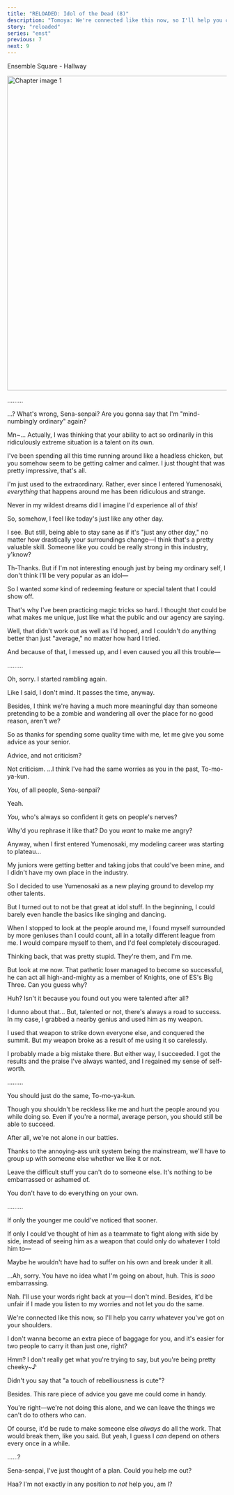 ```yaml
---
title: "RELOADED: Idol of the Dead (8)"
description: "Tomoya: We're connected like this now, so I'll help you carry whatever you've got on your shoulders."
story: "reloaded"
series: "enst"
previous: 7
next: 9
---
```


<Season s="Summer"/>

<Location>Ensemble Square - Hallway</Location>

<Image src="/img/tl/reloaded/8/1.jpg" alt="Chapter image 1" layout="responsive" width="1560" height="720" quality="100" />

<Bubble character="Izumi">

.........

</Bubble>

<Bubble character="Tomoya">

...? What's wrong, Sena-senpai? Are you gonna say that I'm "mind-numbingly ordinary" again?

</Bubble>

<Bubble character="Izumi">

Mn\~... Actually, I was thinking that your ability to act so ordinarily in this ridiculously extreme situation is a talent on its own.

I've been spending all this time running around like a headless chicken, but you somehow seem to be getting calmer and calmer. I just thought that was pretty impressive, that's all.

</Bubble>

<Bubble character="Tomoya">

I'm just used to the extraordinary. Rather, ever since I entered Yumenosaki, _everything_ that happens around me has been ridiculous and strange.

Never in my wildest dreams did I imagine I'd experience all of _this!_

So, somehow, I feel like today's just like any other day.

</Bubble>

<Bubble character="Izumi">

I see. But still, being able to stay sane as if it's "just any other day," no matter how drastically your surroundings change—I think that's a pretty valuable skill. Someone like you could be really strong in this industry, y'know?

</Bubble>

<Bubble character="Tomoya">

Th-Thanks. But if I'm not interesting enough just by being my ordinary self, I don't think I'll be very popular as an idol—

So I wanted _some_ kind of redeeming feature or special talent that I could show off.

That's why I've been practicing magic tricks so hard. I thought _that_ could be what makes me unique, just like what the public and our agency are saying.

Well, that didn't work out as well as I'd hoped, and I couldn't do anything better than just "average," no matter how hard I tried.

And because of that, I messed up, and I even caused you all this trouble—

</Bubble>

<Bubble character="Izumi">

.........

</Bubble>

<Bubble character="Tomoya">

Oh, sorry. I started rambling again.

</Bubble>

<Bubble character="Izumi">

Like I said, I don't mind. It passes the time, anyway.

Besides, I think we're having a much more meaningful day than someone pretending to be a zombie and wandering all over the place for no good reason, aren't we?

So as thanks for spending some quality time with me, let me give you some advice as your senior.

</Bubble>

<Bubble character="Tomoya">

Advice, and not criticism?

</Bubble>

<Bubble character="Izumi">

Not criticism. ...I think I've had the same worries as you in the past, To-mo-ya-kun.

</Bubble>

<Bubble character="Tomoya">

_You,_ of all people, Sena-senpai?

</Bubble>

<Bubble character="Izumi">

Yeah.

</Bubble>

<Bubble character="Tomoya">

_You,_ who's always so confident it gets on people's nerves?

</Bubble>

<Bubble character="Izumi">

Why'd you rephrase it like that? Do you _want_ to make me angry?

Anyway, when I first entered Yumenosaki, my modeling career was starting to plateau...

My juniors were getting better and taking jobs that could've been mine, and I didn't have my own place in the industry.

So I decided to use Yumenosaki as a new playing ground to develop my other talents.

But I turned out to not be that great at idol stuff. In the beginning, I could barely even handle the basics like singing and dancing.

When I stopped to look at the people around me, I found myself surrounded by more geniuses than I could count, all in a totally different league from me. I would compare myself to them, and I'd feel completely discouraged.

Thinking back, that was pretty stupid. They're them, and I'm me.

But look at me now. That pathetic loser managed to become so successful, he can act all high-and-mighty as a member of Knights, one of ES's Big Three. Can you guess why?

</Bubble>

<Bubble character="Tomoya">

Huh? Isn't it because you found out you were talented after all?

</Bubble>

<Bubble character="Izumi">

I dunno about that... But, talented or not, there's always a road to success. In my case, I grabbed a nearby genius and used him as my weapon.

I used that weapon to strike down everyone else, and conquered the summit. But my weapon broke as a result of me using it so carelessly.

I probably made a big mistake there. But either way, I succeeded. I got the results and the praise I've always wanted, and I regained my sense of self-worth.

</Bubble>

<Bubble character="Tomoya">

.........

</Bubble>

<Bubble character="Izumi">

You should just do the same, To-mo-ya-kun.

Though you shouldn't be reckless like me and hurt the people around you while doing so. Even if you're a normal, average person, you should still be able to succeed.

After all, we're not alone in our battles.

Thanks to the annoying-ass unit system being the mainstream, we'll have to group up with someone else whether we like it or not.

Leave the difficult stuff you can't do to someone else. It's nothing to be embarrassed or ashamed of.

You don't have to do everything on your own.

</Bubble>

<Bubble character="Tomoya">

.........

</Bubble>

<Bubble character="Izumi">

If only the younger me could've noticed that sooner.

If only I could've thought of him as a teammate to fight along with side by side, instead of seeing him as a weapon that could only do whatever I told him to—

Maybe he wouldn't have had to suffer on his own and break under it all.

...Ah, sorry. You have no idea what I'm going on about, huh. This is _sooo_ embarrassing.

</Bubble>

<Bubble character="Tomoya">

Nah. I'll use your words right back at you—I don't mind. Besides, it'd be unfair if I made you listen to my worries and not let you do the same.

We're connected like this now, so I'll help you carry whatever you've got on your shoulders.

I don't wanna become an extra piece of baggage for you, and it's easier for two people to carry it than just one, right?

</Bubble>

<Bubble character="Izumi">

Hmm? I don't really get what you're trying to say, but you're being pretty <span className="hold">cheeky~♪</span>

</Bubble>

<Bubble character="Tomoya">

Didn't you say that "a touch of rebelliousness is cute"?

Besides. This rare piece of advice you gave me could come in handy.

You're right—we're not doing this alone, and we can leave the things we can't do to others who can.

Of course, it'd be rude to make someone else _always_ do all the work. That would break them, like you said. But yeah, I guess I _can_ depend on others every once in a while.

</Bubble>

<Bubble character="Izumi">

......?

</Bubble>

<Bubble character="Tomoya">

Sena-senpai, I've just thought of a plan. Could you help me out?

</Bubble>

<Bubble character="Izumi">

Haa? I'm not exactly in any position to _not_ help you, am I?

</Bubble>

<Credits tl="[moricchiichan](https://moricchiichan.tumblr.com)" tlc="[nazunyan427](https://nazunyan427.dreamwidth.org)" qc="[Ren](https://tomoya.moe), [Spoon](https://twitter.com/spoonbutt)" />
